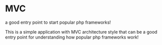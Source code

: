 # MVC
a good entry point to start popular php frameworks!


This is a simple application with MVC architecture style that can be a good entry point for understanding how popular php frameworks work!

